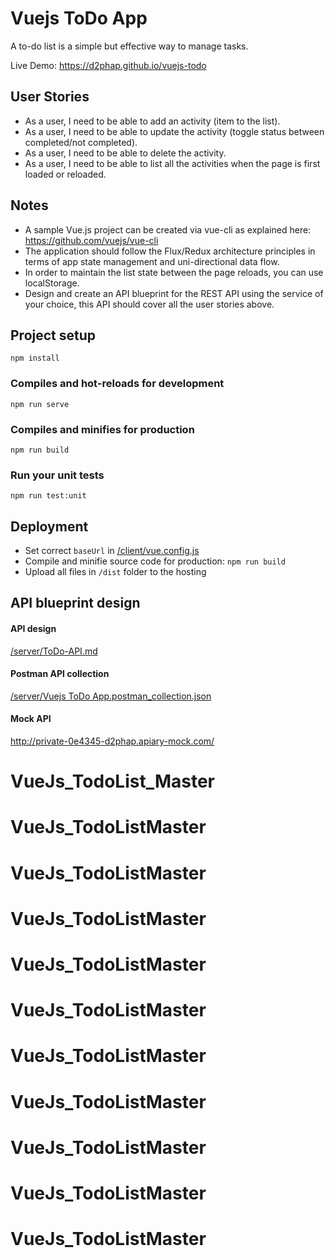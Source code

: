 # Vuejs ToDo App
A to-do list is a simple but effective way to manage tasks.

Live Demo: https://d2phap.github.io/vuejs-todo

## User Stories
- As a user, I need to be able to add an activity (item to the list).
- As a user, I need to be able to update the activity (toggle status between
completed/not completed).
- As a user, I need to be able to delete the activity.
- As a user, I need to be able to list all the activities when the page is first loaded or
reloaded.

## Notes
- A sample Vue.js project can be created via vue-cli as explained here:
https://github.com/vuejs/vue-cli
- The application should follow the Flux/Redux architecture principles in terms of app
state management and uni-directional data flow.
- In order to maintain the list state between the page reloads, you can use
localStorage.
- Design and create an API blueprint for the REST API using the service of your choice,
this API should cover all the user stories above.

## Project setup
```
npm install
```

### Compiles and hot-reloads for development
```
npm run serve
```

### Compiles and minifies for production
```
npm run build
```

### Run your unit tests
```
npm run test:unit
```

## Deployment
- Set correct `baseUrl` in [/client/vue.config.js](https://github.com/d2phap/vuejs-todo/blob/master/client/vue.config.js)
- Compile and minifie source code for production: `npm run build`
- Upload all files in `/dist` folder to the hosting

## API blueprint design
#### API design
[/server/ToDo-API.md](https://github.com/d2phap/vuejs-todo/blob/master/server/ToDo-API.md)

#### Postman API collection
[/server/Vuejs ToDo App.postman_collection.json](https://github.com/d2phap/vuejs-todo/blob/master/server/Vuejs%20ToDo%20App.postman_collection.json)

#### Mock API
http://private-0e4345-d2phap.apiary-mock.com/
# VueJs_TodoList_Master
# VueJs_TodoListMaster
# VueJs_TodoListMaster
# VueJs_TodoListMaster
# VueJs_TodoListMaster
# VueJs_TodoListMaster
# VueJs_TodoListMaster
# VueJs_TodoListMaster
# VueJs_TodoListMaster
# VueJs_TodoListMaster
# VueJs_TodoListMaster
